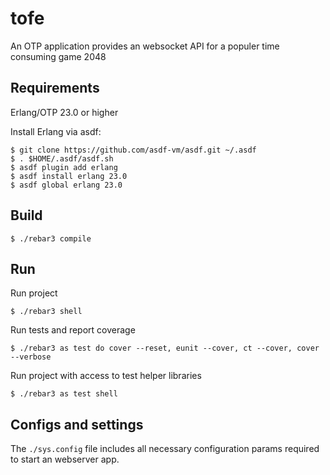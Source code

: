 tofe
=====

An OTP application provides an websocket API for a populer time consuming game 2048



Requirements
-----

Erlang/OTP 23.0 or higher 

Install Erlang via asdf:

    $ git clone https://github.com/asdf-vm/asdf.git ~/.asdf 
    $ . $HOME/.asdf/asdf.sh
    $ asdf plugin add erlang
    $ asdf install erlang 23.0
    $ asdf global erlang 23.0
    
    
Build
-----

    $ ./rebar3 compile


Run
---

Run project

    $ ./rebar3 shell

Run tests and report coverage

    $ ./rebar3 as test do cover --reset, eunit --cover, ct --cover, cover --verbose

Run project with access to test helper libraries

    $ ./rebar3 as test shell

Configs and settings
-----
The `./sys.config` file includes all necessary configuration params required to start an webserver app.

